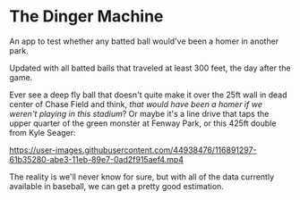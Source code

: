 # The Dinger Machine

An app to test whether any batted ball would've been a homer in another park.

Updated with all batted balls that traveled at least 300 feet, the day after the game.

Ever see a deep fly ball that doesn't quite make it over the 25ft wall in dead center of Chase Field and think, _that would have been a homer if we weren't playing in this stadium_? Or maybe it's a line drive that taps the upper quarter of the green monster at Fenway Park, or this 425ft double from Kyle Seager:

https://user-images.githubusercontent.com/44938476/116891297-61b35280-abe3-11eb-89e7-0ad2f915aef4.mp4

The reality is we'll never know for sure, but with all of the data currently available in baseball, we can get a pretty good estimation.
